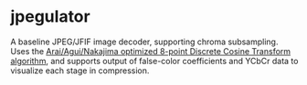 # jpegulator

A baseline JPEG/JFIF image decoder, supporting chroma subsampling. Uses the
[Arai/Agui/Nakajima optimized 8-point Discrete Cosine Transform algorithm](https://search.ieice.org/bin/summary.php?id=e71-e_11_1095),
and supports output of false-color coefficients and YCbCr data to visualize each stage in compression.
